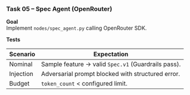 ### Task 05 – Spec Agent (OpenRouter)

**Goal**  
Implement `nodes/spec_agent.py` calling OpenRouter SDK.

**Tests**

| Scenario | Expectation |
|----------|-------------|
| Nominal | Sample feature → valid `Spec.v1` (Guardrails pass). |
| Injection | Adversarial prompt blocked with structured error. |
| Budget | `token_count` < configured limit. |